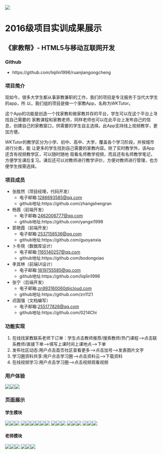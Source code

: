 <div>
	<img src="imgs/logo.png"/>
</div>
<h1>2016级项目实训成果展示</h1>
<h2>《家教帮》- HTML5与移动互联网开发</h2>
<h3>Github</h3>
<ul><li>https://github.com/liqilin1996/ruanjiangongcheng</li></ul>
<h3>项目简介</h3>
<body>
    <p>    现如今，很多大学生都从事家教兼职的工作，我们的项目是专注服务于当代大学生的app，所
以，我们组的项目是做一个家教App，名称为<em>WKTutor</em>。</p>
<p>    这个App的功能是创造一个找家教和做家教并存的平台，学生可以在这个平台上寻找自己需要的
家教课程和家教老师，同样老师也可以在此平台上发布自己的信息，创建自己的家教窗口，供需要的学生自主选择。此App支持线上视频教学，更加方便。</p>
<p>    <em>WKTutor</em>的教学区分为小学、初中、高中、大学，覆盖各个学习阶段，并按城市进行分类，能
让更多的学生找到自己需要的家教内容。除了实时教学外，该App还含有视频教学区，可以随时随地
观看名师教学视频，而且还有名师教学笔记，方便学生课后复习。课后还可以对教师进行教学评价，方便对教师进行管理，也方便学生按需选择。</p>
<h3>项目成员</h3>
<ul>
	<li>张胜然（项目经理，代码开发）
		<ul>
			<li>电子邮箱:<a href="#">1286693585@qq.com</a></li>
			<li>github地址:https://github.com/zhangshengran</li>
		</ul>
	</li>
	<li>杨茜（前端开发）
		<ul>
			<li>电子邮箱:<a href="#">2462006777@qq.com</a></li>
			<li>github地址:https://github.com/yangxi1998</li>
		</ul>
	</li>
	<li>郭艳霞（前端开发）
		<ul>
			<li>电子邮箱:<a href="#">2537158536@qq.com</a></li>
			<li>github地址:https://github.com/guoyanxia</li>
		</ul>
	</li>
	<li>卜冬晓（数据库设计）
		<ul>
			<li>电子邮箱:<a href="#">1165140257@qq.com</a></li>
			<li>github地址:https://github.com/bodongxiao</li>
		</ul>
	</li>
	<li>李其林（前端UI设计）
		<ul>
			<li>电子邮箱:<a href="#">1819755585@qq.com</a></li>
			<li>github地址:https://github.com/liqilin1996</li>
		</ul>
	</li>
	<li>张宁（后端开发）
		<ul>
			<li>电子邮箱:<a href="#">zn993160060@icloud.com</a></li>
			<li>github地址:https://github.com/zn1121</li>
		</ul>
	</li>
	<li>迟国强（文档编写）
		<ul>
			<li>电子邮箱:<a href="#">255177826@qq.com</a></li>
			<li>github地址:https://github.com/0214Chi</li>
		</ul>
	</li>
</ul>
<h3>功能实现</h3>
<ol>
	<li>在线找家教联系老师下订单：学生点击教师推荐/搜索教师/热门课程——>点击联系教师/直接下单——>填写上课时间上课地点——>下单</li>
	<li>发布社区动态:用户点击首页社区查看更多——>点击加号——>发表图片文字</li>
	<li>学习圈资料共享:用户点击学习圈——>点击资料云——>下载资料</li>
	<li>在线视频学习:用户点击学习圈——>点击视频观看视频</li>
</ol>
<h3>用户体验</h3>
	<span><img src="imgs/student.gif"/><img src="imgs/teacher.gif"/><img src="imgs/login.gif"/></span>
<h3>页面展示</h3>
	<h4>学生模块</h4>		
	<span><img src="imgs/start.jpg"/><img src="imgs/stuhome1.jpg"/><img src="imgs/stuhome2.jpg"/></span>
	<span><img src="imgs/teacher.jpg"/><img src="imgs/search.jpg"/><img src="imgs/hotcourse.jpg"/><img src="imgs/order.jpg"/><img src="imgs/orderdetail.jpg"/><img src="imgs/mycourse.jpg"/></span>
	<span><img src="imgs/learn.jpg"/><img src="imgs/data.jpg"/><img src="imgs/news.jpg"/></span>
	<span><img src="imgs/datamore.jpg"/><img src="imgs/download.jpg"/><img src="imgs/shequ.jpg"/></span>
	<span><img src="imgs/my.jpg"/><img src="imgs/mydata.jpg"/><img src="imgs/studata.jpg"/></span>
	<h4>老师模块</h4>	
	<span><img src="imgs/teahome.jpg"/><img src="imgs/teaaffairm.jpg"/><img src="imgs/teacourse.jpg"/></span>
	<span><img src="imgs/mytea.jpg"/><img src="imgs/mydatatea.jpg"/><img src="imgs/teadata.jpg"/></span>
	

</body>
